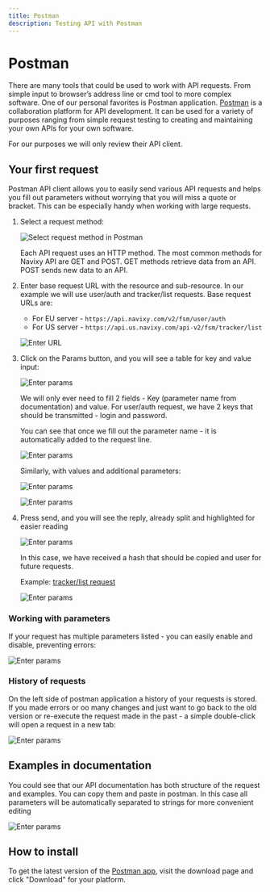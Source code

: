 ```yaml
---
title: Postman
description: Testing API with Postman 
---
```


# Postman
 
There are many tools that could be used to work with API requests. 
From simple input to browser’s address line or cmd tool to more complex software. 
One of our personal favorites is Postman application. 
[Postman](https://www.postman.com/) is a collaboration platform for API development. 
It can be used for a variety of purposes ranging from simple request 
testing to creating and maintaining your own APIs for your own software. 

For our purposes we will only review their API client.


## Your first request

Postman API client allows you to easily send various API requests and helps you
fill out parameters without worrying that you will miss a quote or bracket. 
This can be especially handy when working with large requests. 

1. Select a request method:

    ![Select request method in Postman](./assets/postman_select.png)

    Each API request uses an HTTP method. The most common methods for Navixy API are GET and POST. 
    GET methods retrieve data from an API. POST sends new data to an API.

1. Enter base request URL with the resource and sub-resource. In our example we will
   use user/auth and  tracker/list requests. Base request URLs are:

    *	For EU server - `https://api.navixy.com/v2/fsm/user/auth`
    *	For US server - `https://api.us.navixy.com/api-v2/fsm/tracker/list`

    ![Enter URL](./assets/enter-url.png)

1. Click on the Params button, and you will see a table for key and value input: 

    ![Enter params](./assets/postman_params.png)

    We will only ever need to fill 2 fields - Key (parameter name from documentation) and value.
    For user/auth request, we have 2 keys that should be transmitted - login and password.

    You can see that once we fill out the parameter name - it is automatically added to the request line.

    ![Enter params](./assets/postman_params2.png)

    Similarly, with values and additional parameters: 

    ![Enter params](./assets/postman_params3.png)
    
    ![Enter params](./assets/postman_params4.png)

1. Press send, and you will see the reply, already split and highlighted for easier reading 

    ![Enter params](./assets/postman_body.png)

    In this case, we have received a hash that should be copied and user for future requests. 

    Example: [tracker/list request](../backend-api/resources/tracking/tracker/index.md#list)

    ![Enter params](./assets/postman_tracker_list.png)
    

### Working with parameters

If your request has multiple parameters listed - you can easily enable and disable, preventing errors: 

![Enter params](./assets/postman_params5.gif)

### History of requests

On the left side of postman application a history of your requests is stored. 
If you made errors or oo many changes and just want to go back to the old version 
or re-execute the request made in the past - a simple double-click will open a request in a new tab:

![Enter params](./assets/postman_response.gif)

## Examples in documentation

You could see that our API documentation has both structure of the request and examples. You can copy them and paste in postman. In this case all parameters will be automatically separated to strings for more convenient editing

![Enter params](./assets/postman_apn.png)

## How to install

To get the latest version of the [Postman app](https://postman.com), visit the download page and click "Download" for your platform.

